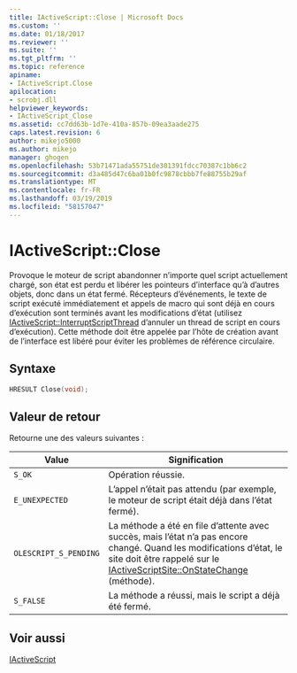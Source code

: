 ```yaml
---
title: IActiveScript::Close | Microsoft Docs
ms.custom: ''
ms.date: 01/18/2017
ms.reviewer: ''
ms.suite: ''
ms.tgt_pltfrm: ''
ms.topic: reference
apiname:
- IActiveScript.Close
apilocation:
- scrobj.dll
helpviewer_keywords:
- IActiveScript_Close
ms.assetid: cc7dd63b-1d7e-410a-857b-09ea3aade275
caps.latest.revision: 6
author: mikejo5000
ms.author: mikejo
manager: ghogen
ms.openlocfilehash: 53b71471ada55751de301391fdcc70387c1bb6c2
ms.sourcegitcommit: d3a485d47c6ba01b0fc9878cbbb7fe88755b29af
ms.translationtype: MT
ms.contentlocale: fr-FR
ms.lasthandoff: 03/19/2019
ms.locfileid: "58157047"
---
```

# <a name="iactivescriptclose"></a>IActiveScript::Close
Provoque le moteur de script abandonner n’importe quel script actuellement chargé, son état est perdu et libérer les pointeurs d’interface qu’à d’autres objets, donc dans un état fermé. Récepteurs d’événements, le texte de script exécuté immédiatement et appels de macro qui sont déjà en cours d’exécution sont terminés avant les modifications d’état (utilisez [IActiveScript::InterruptScriptThread](../../winscript/reference/iactivescript-interruptscriptthread.md) d’annuler un thread de script en cours d’exécution). Cette méthode doit être appelée par l’hôte de création avant de l’interface est libéré pour éviter les problèmes de référence circulaire.  
  
## <a name="syntax"></a>Syntaxe  
  
```cpp
HRESULT Close(void);  
```  
  
## <a name="return-value"></a>Valeur de retour  
 Retourne une des valeurs suivantes :  
  
|Value|Signification|  
|-----------|-------------|  
|`S_OK`|Opération réussie.|  
|`E_UNEXPECTED`|L’appel n’était pas attendu (par exemple, le moteur de script était déjà dans l’état fermé).|  
|`OLESCRIPT_S_PENDING`|La méthode a été en file d’attente avec succès, mais l’état n’a pas encore changé. Quand les modifications d’état, le site doit être rappelé sur le [IActiveScriptSite::OnStateChange](../../winscript/reference/iactivescriptsite-onstatechange.md) (méthode).|  
|`S_FALSE`|La méthode a réussi, mais le script a déjà été fermé.|  
  
## <a name="see-also"></a>Voir aussi  
 [IActiveScript](../../winscript/reference/iactivescript.md)